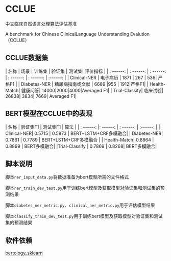 # CCLUE
中文临床自然语言处理算法评估基准

A benchmark for Chinese ClinicalLanguage Understanding Evalution（CCLUE）

## CCLUE数据集

| 名称 | 场景 | 训练集 | 验证集 | 测试集| 评价指标 |
| : ------: | : ------: | : ------: | : ------: | : ------: | :------: |
| Clinical-NER | 电子病历 | 1871 | 267 | 536| 严格F1 |
| Diabetes-NER | 糖尿病指南或文献 | 6689 |955 | 1912|严格F1|
| Health-Match| 健康问答| 14000|2000|4000|Averaged F1|
| Trial-Classify| 临床试验| 26838| 3834| 7669| Averaged F1|

## BERT模型在CCLUE中的表现

| 名称 | 验证集F1 | 测试集F1 | 算法 |
| : ------: |: ------: | : ------: | :------: |
| Clinical-NER| 0.5715 | 0.5873 | BERT+LSTM+CRF多模融合|
| Diabetes-NER| 0.7861 | 0.7789	| BERT+LSTM+CRF多模融合 |
| Health-Match| 0.8864 | 0.8899 | BERT多模融合|
|Trial-Classify | 0.7869 | 0.8268| BERT多模融合|


## 脚本说明
脚本`ner_input_data.py`将数据准备为bert模型所需的文件格式

脚本`ner_train_dev_test.py`用于训练bert模型及获取模型对验证集和测试集的预测结果

脚本`diabetes_ner_metric.py`、`clinical_ner_metric.py`用于评估模型结果

脚本`classify_train_dev_test.py`用于训练bert模型及获取模型对验证集和测试集的预测结果

## 软件依赖
[bertology_sklearn](https://github.com/trueto/bertology_sklearn)
